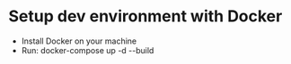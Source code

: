 # Setup dev environment with Docker
- Install Docker on your machine
- Run: docker-compose up -d --build
